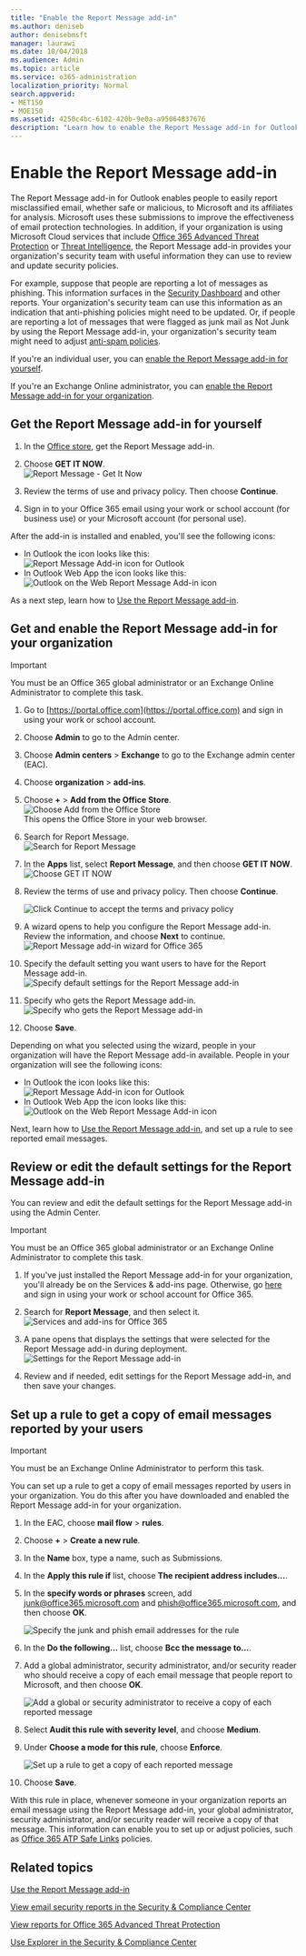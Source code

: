 ```yaml
---
title: "Enable the Report Message add-in"
ms.author: deniseb
author: denisebmsft
manager: laurawi
ms.date: 10/04/2018
ms.audience: Admin
ms.topic: article
ms.service: o365-administration
localization_priority: Normal
search.appverid:
- MET150
- MOE150
ms.assetid: 4250c4bc-6102-420b-9e0a-a95064837676
description: "Learn how to enable the Report Message add-in for Outlook and Outlook on the web, for individual users or your entire organization."
---
```


# Enable the Report Message add-in

The Report Message add-in for Outlook enables people to easily report misclassified email, whether safe or malicious, to Microsoft and its affiliates for analysis. Microsoft uses these submissions to improve the effectiveness of email protection technologies. In addition, if your organization is using Microsoft Cloud services that include [Office 365 Advanced Threat Protection](office-365-atp.md) or [Threat Intelligence](office-365-ti.md), the Report Message add-in provides your organization's security team with useful information they can use to review and update security policies. 

For example, suppose that people are reporting a lot of messages as phishing. This information surfaces in the [Security Dashboard](security-dashboard.md) and other reports. Your organization's security team can use this information as an indication that anti-phishing policies might need to be updated. Or, if people are reporting a lot of messages that were flagged as junk mail as Not Junk by using the Report Message add-in, your organization's security team might need to adjust [anti-spam policies](configure-the-anti-spam-policies.md).  
  
If you're an individual user, you can [enable the Report Message add-in for yourself](#get-the-report-message-add-in-for-yourself). 
  
If you're an Exchange Online administrator, you can [enable the Report Message add-in for your organization](#get-and-enable-the-report-message-add-in-for-your-organization).
    
## Get the Report Message add-in for yourself

1. In the [Office store](https://appsource.microsoft.com/product/office/WA104381180?src=office), get the Report Message add-in.
    
2. Choose **GET IT NOW**.<br/>![Report Message - Get It Now](media/ReportMessageGETITNOW.png)<br/> 
    
3. Review the terms of use and privacy policy. Then choose **Continue**. 
    
4. Sign in to your Office 365 email using your work or school account (for business use) or your Microsoft account (for personal use).
    

After the add-in is installed and enabled, you'll see the following icons: 

- In Outlook the icon looks like this: <br/> ![Report Message Add-in icon for Outlook](media/OutlookReportMessageIcon.png)<br/>
- In Outlook Web App the icon looks like this:<br/>![Outlook on the Web Report Message Add-in icon](media/d9326d0b-1769-4bc2-ae58-51f0ebc69a17.png)<br/>

As a next step, learn how to [Use the Report Message add-in](https://support.office.com/article/b5caa9f1-cdf3-4443-af8c-ff724ea719d2).
  
## Get and enable the Report Message add-in for your organization

> [!IMPORTANT]
> You must be an Office 365 global administrator or an Exchange Online Administrator to complete this task.

1. Go to [https://portal.office.com](https://portal.office.com) and sign in using your work or school account. 
    
2. Choose **Admin** to go to the Admin center. 
    
3. Choose **Admin centers** \> **Exchange** to go to the Exchange admin center (EAC). 
    
4. Choose **organization** \> **add-ins**. 
    
5. Choose **+** > **Add from the Office Store**.<br/>![Choose Add from the Office Store](media/EAC-Org-AddFromOfficeStore.png)<br/>This opens the Office Store in your web browser.
    
6. Search for Report Message.<br/>![Search for Report Message](media/ReportMessageSearchOfficeStore.png)<br/>
    
7. In the **Apps** list, select **Report Message**, and then choose **GET IT NOW**.<br/>![Choose GET IT NOW](media/ReportMessageGETITNOW.png)<br/> 
    
8. Review the terms of use and privacy policy. Then choose **Continue**. 
    
    ![Click Continue to accept the terms and privacy policy](media/ReportMessageTermsAndConditions.png)
  
9. A wizard opens to help you configure the Report Message add-in. Review the information, and choose **Next** to continue.<br/>![Report Message add-in wizard for Office 365](media/ReportMessageAdminInstallUI.png)<br/> 

10. Specify the default setting you want users to have for the Report Message add-in.<br/>![Specify default settings for the Report Message add-in](media/ReportMessageUserOptionsAdminsSet.png)<br/>
    
11. Specify who gets the Report Message add-in. <br/>![Specify who gets the Report Message add-in](media/ReportMessageChooseWhoGetsItAdminSettings.png)<br/>

12. Choose **Save**.

Depending on what you selected using the wizard, people in your organization will have the Report Message add-in available. People in your organization will see the following icons: 

- In Outlook the icon looks like this: <br/> ![Report Message Add-in icon for Outlook](media/OutlookReportMessageIcon.png)<br/>
- In Outlook Web App the icon looks like this:<br/>![Outlook on the Web Report Message Add-in icon](media/d9326d0b-1769-4bc2-ae58-51f0ebc69a17.png)<br/>


Next, learn how to [Use the Report Message add-in](https://support.office.com/article/b5caa9f1-cdf3-4443-af8c-ff724ea719d2), and set up a rule to see reported email messages.

## Review or edit the default settings for the Report Message add-in

You can review and edit the default settings for the Report Message add-in using the Admin Center. 

> [!IMPORTANT]
> You must be an Office 365 global administrator or an Exchange Online Administrator to complete this task.
    
1. If you've just installed the Report Message add-in for your organization, you'll already be on the Services & add-ins page. Otherwise, go [here](https://portal.office.com/adminportal/home#/Settings/ServicesAndAddIns) and sign in using your work or school account for Office 365.

2. Search for **Report Message**, and then select it.<br/>![Services and add-ins for Office 365](media/ReportMessage-o365servicesaddins.png)<br/> 
    
3. A pane opens that displays the settings that were selected for the Report Message add-in during deployment.<br/>![Settings for the Report Message add-in](media/ReportMessage-reviewaddinsettings.png)<br/> 

4. Review and if needed, edit settings for the Report Message add-in, and then save your changes.
    
  
## Set up a rule to get a copy of email messages reported by your users

> [!IMPORTANT]
> You must be an Exchange Online Administrator to perform this task.
  
You can set up a rule to get a copy of email messages reported by users in your organization. You do this after you have downloaded and enabled the Report Message add-in for your organization.
  
1. In the EAC, choose **mail flow** \> **rules**. 
    
2. Choose **+** \> **Create a new rule**. 
    
3. In the **Name** box, type a name, such as Submissions.
    
4. In the **Apply this rule if** list, choose **The recipient address includes...**. 
    
5. In the **specify words or phrases** screen, add junk@office365.microsoft.com and phish@office365.microsoft.com, and then choose **OK**. 
    
    ![Specify the junk and phish email addresses for the rule](media/018c1833-f336-4333-a45c-f2e8b75cd698.png)
  
6. In the **Do the following...** list, choose **Bcc the message to...**. 
    
7. Add a global administrator, security administrator, and/or security reader who should receive a copy of each email message that people report to Microsoft, and then choose **OK**. 
    
    ![Add a global or security administrator to receive a copy of each reported message](media/a91ab9d1-66f2-4a2e-9dc1-f9f81a2298ad.png)
  
8. Select **Audit this rule with severity level**, and choose **Medium**. 
    
9. Under **Choose a mode for this rule**, choose **Enforce**. 
    
    ![Set up a rule to get a copy of each reported message](media/f1cd95ce-e40d-4a8a-8f48-893469eba691.png)
  
10. Choose **Save**. 
    
With this rule in place, whenever someone in your organization reports an email message using the Report Message add-in, your global administrator, security administrator, and/or security reader will receive a copy of that message. This information can enable you to set up or adjust policies, such as [Office 365 ATP Safe Links](atp-safe-links.md) policies. 
  
## Related topics

[Use the Report Message add-in](https://support.office.com/article/b5caa9f1-cdf3-4443-af8c-ff724ea719d2)
  
[View email security reports in the Security &amp; Compliance Center](view-email-security-reports.md)

[View reports for Office 365 Advanced Threat Protection](view-reports-for-atp.md)

[Use Explorer in the Security &amp; Compliance Center](use-explorer-in-security-and-compliance.md)
  

